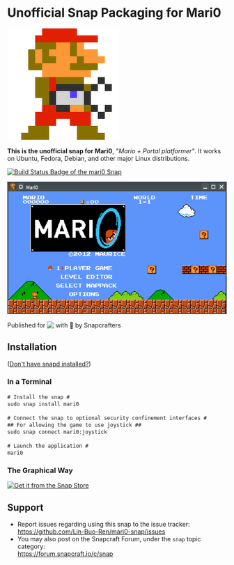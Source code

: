 # Unofficial Snap Packaging for Mari0
<!--
	Use the Staticaly service for easy access to in-repo pictures:
	https://www.staticaly.com/
-->
![Icon of Mari0](gui/mari0-icon.256px.scaled.png "Icon of Mari0")

**This is the unofficial snap for Mari0**, *"Mario + Portal platformer"*. It works on Ubuntu, Fedora, Debian, and other major Linux distributions.

[![Build Status Badge of the `mari0` Snap](https://build.snapcraft.io/badge/Lin-Buo-Ren/mari0-snap.svg "Build Status of the `mari0` snap")](https://build.snapcraft.io/user/Lin-Buo-Ren/mari0-snap)

![Screenshot of the Snapped Application](local/screenshots/main.png "Screenshot of the Snapped Application")

Published for <img src="http://anything.codes/slack-emoji-for-techies/emoji/tux.png" align="top" width="24" /> with 💝 by Snapcrafters

## Installation
([Don't have snapd installed?](https://snapcraft.io/docs/core/install))

### In a Terminal
    # Install the snap #
    sudo snap install mari0

    # Connect the snap to optional security confinement interfaces #
    ## For allowing the game to use joystick ##
    sudo snap connect mari0:joystick
    
    # Launch the application #
    mari0

### The Graphical Way
[![Get it from the Snap Store](https://snapcraft.io/static/images/badges/en/snap-store-black.svg)](https://snapcraft.io/mari0)

<!-- Uncomment when you have test results
## What is Working
* [A list of functionallities that are verified working]

## What is NOT Working...yet 
Check out the [issue tracker](https://github.com/Lin-Buo-Ren/mari0-snap/issues) for known issues.
-->

## Support
* Report issues regarding using this snap to the issue tracker:  
  <https://github.com/Lin-Buo-Ren/mari0-snap/issues>
* You may also post on the Snapcraft Forum, under the `snap` topic category:  
  <https://forum.snapcraft.io/c/snap>
